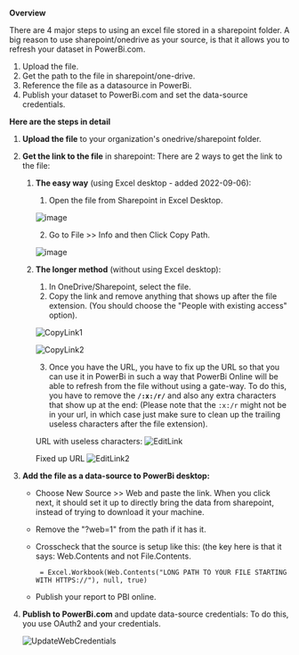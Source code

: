 **Overview**

There are 4 major steps to using an excel file stored in a sharepoint folder. A big reason to use sharepoint/onedrive as your source, is that it allows you to refresh your dataset in PowerBi.com.
1. Upload the file.
2. Get the path to the file in sharepoint/one-drive.
3. Reference the file as a datasource in PowerBi.
4. Publish your dataset to PowerBi.com and set the data-source credentials.

**Here are the steps in detail**

1. **Upload the file** to your organization's onedrive/sharepoint folder.

2. **Get the link to the file** in sharepoint:
   There are 2 ways to get the link to the file:
   
   1. **The easy way** (using Excel desktop - added 2022-09-06):
      1. Open the file from Sharepoint in Excel Desktop.

      ![image](https://user-images.githubusercontent.com/1643325/188721106-0c7a3dda-f4c0-4092-802a-c4e3a38690a2.png)
      
      2. Go to File >> Info and then Click Copy Path.
      
      ![image](https://user-images.githubusercontent.com/1643325/188721357-6ac19bbc-ae1e-4fcb-8f4b-fe46cbb4aa4a.png)

   2. **The longer method** (without using Excel desktop):
      1. In OneDrive/Sharepoint, select the file.
      2. Copy the link and remove anything that shows up after the file extension. (You should choose the "People with existing access" option).
      
      ![CopyLink1](https://user-images.githubusercontent.com/1643325/78917933-d782d400-7a4c-11ea-9250-78b7011888df.png)
        
      ![CopyLink2](https://user-images.githubusercontent.com/1643325/78918067-1022ad80-7a4d-11ea-9cf2-260f47bf463f.png)
      
      3. Once you have the URL, you have to fix up the URL so that you can use it in PowerBi in such a way that PowerBi Online will be able to refresh from the file without using a gate-way. To do this, you have to remove the **`/:x:/r/`** and also any extra characters that show up at the end: (Please note that the `:x:/r` might not be in your url, in which case just make sure to clean up the trailing useless characters after the file extension).

       URL with useless characters:
       ![EditLink](https://user-images.githubusercontent.com/1643325/78918217-4d873b00-7a4d-11ea-8ac3-9112add69760.png)

       Fixed up URL
       ![EditLink2](https://user-images.githubusercontent.com/1643325/78918297-6c85cd00-7a4d-11ea-9062-6a4064a50b7b.png)
  
3. **Add the file as a data-source to PowerBi desktop:**
    * Choose New Source >> Web and paste the link. When you click next, it should set it up to directly bring the data from sharepoint, instead of trying to download it your machine.
    * Remove the "?web=1" from the path if it has it.
    * Crosscheck that the source is setup like this: (the key here is that it says: Web.Contents and not File.Contents.
      
           = Excel.Workbook(Web.Contents("LONG PATH TO YOUR FILE STARTING WITH HTTPS://"), null, true)
    
    * Publish your report to PBI online.

4. **Publish to PowerBi.com** and update data-source credentials:
   To do this, you use OAuth2 and your credentials.
   
   ![UpdateWebCredentials](https://user-images.githubusercontent.com/1643325/78918389-96d78a80-7a4d-11ea-8747-9fe1ca47789a.png)
